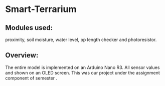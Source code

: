 # Smart-Terrarium

## Modules used:
proximity, soil moisture, water level, pp length checker and photoresistor.

## Overview:
The entire model is implemented on an Arduino Nano R3. All sensor values and shown on an OLED screen. This was our project under the assignment component of semester .
